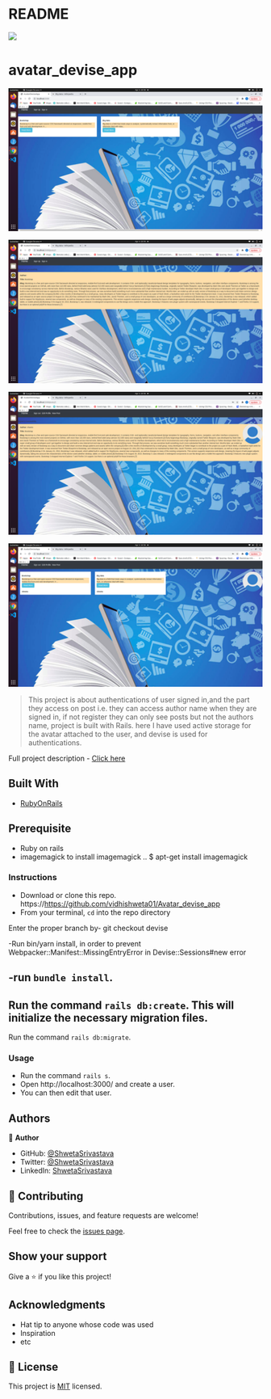 # README

![](https://img.shields.io/badge/Microverse-blueviolet)

# avatar_devise_app

![Screenshot1.png](./app/assets/images/Screenshot1.png)

![Screenshot2.png](./app/assets/images/Screenshot2.png)

![Screenshot3.png](./app/assets/images/Screenshot3.png)

![Screenshot4.png](./app/assets/images/Screenshot4.png)

> This project is about authentications of user signed in,and the part they access on post i.e. they can access author name when they are signed in, if not register they can only see posts but not the authors name, project is built with Rails.
  here I have used active storage for the avatar attached to the user, and devise is used for authentications.

Full project description - [Click here](https://www.theodinproject.com/courses/ruby-on-rails/lessons/authentication)

## Built With
- [RubyOnRails](https://rubyonrails.org/)

## Prerequisite
- Ruby on rails
- imagemagick
  to install imagemagick ..
  $ apt-get install imagemagick


### Instructions

- Download or clone this repo.
https://https://github.com/vidhishweta01/Avatar_devise_app
- From your terminal, `cd` into the repo directory

Enter the proper branch by-
 git checkout devise

 -Run bin/yarn install, in order to prevent Webpacker::Manifest::MissingEntryError in Devise::Sessions#new error

-run `bundle install`.
- 
Run the command `rails db:create`. This will initialize the necessary migration files.
-
 Run the command `rails db:migrate`.

### Usage

- Run the command `rails s`.
- Open http://localhost:3000/ and create a user. 
- You can then edit that user.

## Authors

👤 **Author**

- GitHub: [@ShwetaSrivastava](https://github.com/vidhishweta01)
- Twitter: [@ShwetaSrivastava](https://twitter.com/vidhishweta01)
- LinkedIn: [ShwetaSrivastava](https://www.linkedin.com/in/vidhishweta01/)

## 🤝 Contributing

Contributions, issues, and feature requests are welcome!

Feel free to check the [issues page](issues/).

## Show your support

Give a ⭐️ if you like this project!

## Acknowledgments

- Hat tip to anyone whose code was used
- Inspiration
- etc

## 📝 License

This project is [MIT](LICENSE) licensed.
